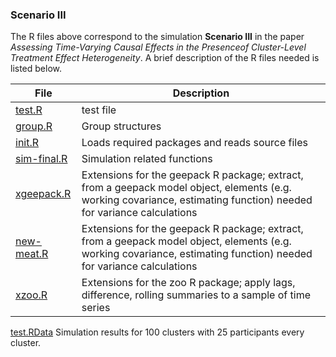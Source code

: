 ### Scenario III

The R files above correspond to the simulation **Scenario III** in the paper *Assessing Time-Varying Causal Effects in the Presenceof Cluster-Level Treatment Effect Heterogeneity*. A brief description of the R files needed is listed below.

File | Description
---- | ----
[test.R](test.R) | test file
[group.R](group.R) | Group structures
[init.R](init.R) | Loads required packages and reads source files
[sim-final.R](sim-final.R) | Simulation related functions
[xgeepack.R](xgeepack.R) | Extensions for the geepack R package; extract, from a geepack model object, elements (e.g. working covariance, estimating function) needed for variance calculations
[new-meat.R](new-meat.R) | Extensions for the geepack R package; extract, from a geepack model object, elements (e.g. working covariance, estimating function) needed for variance calculations
[xzoo.R](xzoo.R) | Extensions for the zoo R package; apply lags, difference, rolling summaries to a sample of time series
[test.RData](test.RData) Simulation results for 100 clusters with 25 participants every cluster. 






